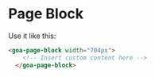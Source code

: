 # Page Block
Use it like this:
```html
<goa-page-block width="704px">
    <!-- Insert custom content here -->
  </goa-page-block>
```
